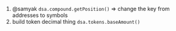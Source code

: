 1) @samyak `dsa.compound.getPosition()` => change the key from addresses to symbols
2) build token decimal thing `dsa.tokens.baseAmount()`